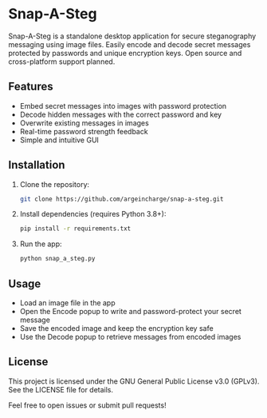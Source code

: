 # Snap-A-Steg

Snap-A-Steg is a standalone desktop application for secure steganography messaging using image files. 
Easily encode and decode secret messages protected by passwords and unique encryption keys. 
Open source and cross-platform support planned.

## Features

- Embed secret messages into images with password protection  
- Decode hidden messages with the correct password and key  
- Overwrite existing messages in images  
- Real-time password strength feedback  
- Simple and intuitive GUI  

## Installation

1. Clone the repository:  
   ```bash
   git clone https://github.com/argeincharge/snap-a-steg.git
   ```
2. Install dependencies (requires Python 3.8+):
   ```bash
   pip install -r requirements.txt
   ```
3. Run the app:
   ```bash
   python snap_a_steg.py
   ```

## Usage
- Load an image file in the app
- Open the Encode popup to write and password-protect your secret message
- Save the encoded image and keep the encryption key safe
- Use the Decode popup to retrieve messages from encoded images
  

## License
This project is licensed under the GNU General Public License v3.0 (GPLv3). See the LICENSE file for details.


Feel free to open issues or submit pull requests!

